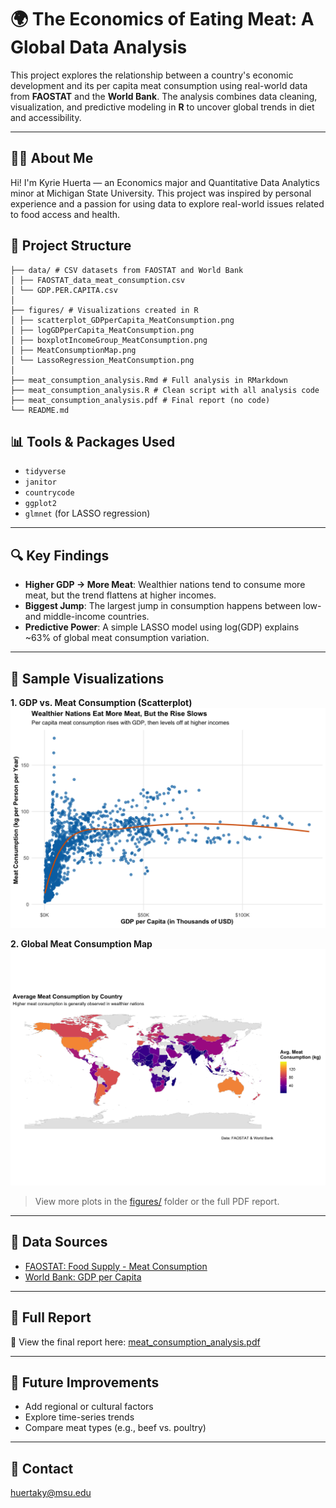 # 🌍 The Economics of Eating Meat: A Global Data Analysis

This project explores the relationship between a country's economic development and its per capita meat consumption using real-world data from **FAOSTAT** and the **World Bank**. The analysis combines data cleaning, visualization, and predictive modeling in **R** to uncover global trends in diet and accessibility.

---

## 👩‍💻 About Me

Hi! I'm Kyrie Huerta — an Economics major and Quantitative Data Analytics minor at Michigan State University. This project was inspired by personal experience and a passion for using data to explore real-world issues related to food access and health.

## 📁 Project Structure

```
├── data/ # CSV datasets from FAOSTAT and World Bank
│ ├── FAOSTAT_data_meat_consumption.csv
│ └── GDP.PER.CAPITA.csv
│
├── figures/ # Visualizations created in R
│ ├── scatterplot_GDPperCapita_MeatConsumption.png
│ ├── logGDPperCapita_MeatConsumption.png
│ ├── boxplotIncomeGroup_MeatConsumption.png
│ ├── MeatConsumptionMap.png
│ └── LassoRegression_MeatConsumption.png
│
├── meat_consumption_analysis.Rmd # Full analysis in RMarkdown
├── meat_consumption_analysis.R # Clean script with all analysis code
├── meat_consumption_analysis.pdf # Final report (no code)
└── README.md
```

## 📊 Tools & Packages Used

- `tidyverse`
- `janitor`
- `countrycode`
- `ggplot2`
- `glmnet` (for LASSO regression)

---

## 🔍 Key Findings

- **Higher GDP → More Meat**: Wealthier nations tend to consume more meat, but the trend flattens at higher incomes.
- **Biggest Jump**: The largest jump in consumption happens between low- and middle-income countries.
- **Predictive Power**: A simple LASSO model using log(GDP) explains ~63% of global meat consumption variation.

---

## 📸 Sample Visualizations

**1. GDP vs. Meat Consumption (Scatterplot)**  
![Scatterplot](figures/scatterplot_GDPperCapita_MeatConsumption.png)

**2. Global Meat Consumption Map**  
![Map](figures/MeatConsumptionMap.png)

> View more plots in the [figures/](figures/) folder or the full PDF report.

---

## 📂 Data Sources

- [FAOSTAT: Food Supply - Meat Consumption](https://www.fao.org/faostat/en/#data)
- [World Bank: GDP per Capita](https://data.worldbank.org/indicator/NY.GDP.PCAP.CD)

---

## 📘 Full Report

📄 View the final report here: [meat_consumption_analysis.pdf](meat_consumption_analysis.pdf)

---

## 🚀 Future Improvements

- Add regional or cultural factors
- Explore time-series trends
- Compare meat types (e.g., beef vs. poultry)

---

## 🧠 Contact

huertaky@msu.edu
